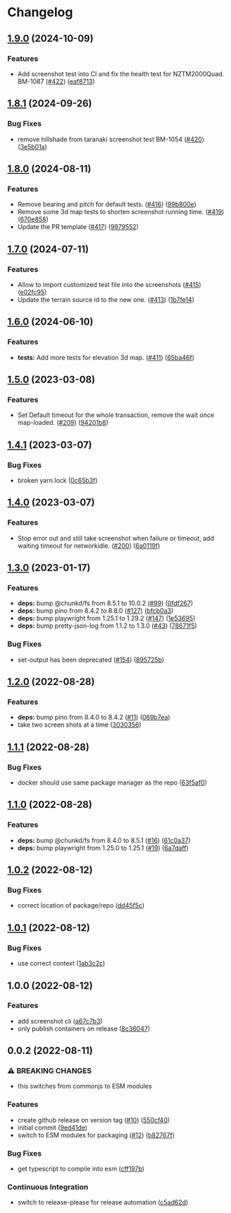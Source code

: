 # Changelog

## [1.9.0](https://github.com/linz/basemaps-screenshot/compare/v1.8.1...v1.9.0) (2024-10-09)


### Features

* Add screenshot test into CI and fix the health test for NZTM2000Quad. BM-1087 ([#422](https://github.com/linz/basemaps-screenshot/issues/422)) ([eaf8713](https://github.com/linz/basemaps-screenshot/commit/eaf8713be6de55c8aad407d3a5506a366f023636))

## [1.8.1](https://github.com/linz/basemaps-screenshot/compare/v1.8.0...v1.8.1) (2024-09-26)


### Bug Fixes

* remove hillshade from taranaki screenshot test BM-1054 ([#420](https://github.com/linz/basemaps-screenshot/issues/420)) ([3e5b01a](https://github.com/linz/basemaps-screenshot/commit/3e5b01ab633ac581bd61db351895dd64e0f1a514))

## [1.8.0](https://github.com/linz/basemaps-screenshot/compare/v1.7.0...v1.8.0) (2024-08-11)


### Features

* Remove bearing and pitch for default tests. ([#416](https://github.com/linz/basemaps-screenshot/issues/416)) ([99b800e](https://github.com/linz/basemaps-screenshot/commit/99b800eaf0da6a80c08107e34130b0ad0e2d1818))
* Remove some 3d map tests to shorten screenshot running time. ([#419](https://github.com/linz/basemaps-screenshot/issues/419)) ([670e858](https://github.com/linz/basemaps-screenshot/commit/670e858f5195a79cdec75853e24a8adb5cc340f9))
* Update the PR template ([#417](https://github.com/linz/basemaps-screenshot/issues/417)) ([9979552](https://github.com/linz/basemaps-screenshot/commit/9979552ac508677a43e2628034c1968429e0076d))

## [1.7.0](https://github.com/linz/basemaps-screenshot/compare/v1.6.0...v1.7.0) (2024-07-11)


### Features

* Allow to import customized test file into the screenshots ([#415](https://github.com/linz/basemaps-screenshot/issues/415)) ([e02fc95](https://github.com/linz/basemaps-screenshot/commit/e02fc957b767e154dba534df27b4e863a60e85d8))
* Update the terrain source id to the new one. ([#413](https://github.com/linz/basemaps-screenshot/issues/413)) ([1b7fe14](https://github.com/linz/basemaps-screenshot/commit/1b7fe1440c6fc287c91bddea5b8ef9ee695267b3))

## [1.6.0](https://github.com/linz/basemaps-screenshot/compare/v1.5.0...v1.6.0) (2024-06-10)


### Features

* **tests:** Add more tests for elevation 3d map. ([#411](https://github.com/linz/basemaps-screenshot/issues/411)) ([65ba46f](https://github.com/linz/basemaps-screenshot/commit/65ba46fc3e319923e5f8db785c38fe03079816db))

## [1.5.0](https://github.com/linz/basemaps-screenshot/compare/v1.4.1...v1.5.0) (2023-03-08)


### Features

* Set Default timeout for the whole transaction, remove the wait once map-loaded. ([#209](https://github.com/linz/basemaps-screenshot/issues/209)) ([94201b8](https://github.com/linz/basemaps-screenshot/commit/94201b84d1adaa1ad88d90e9ba91fdca23a80fc9))

## [1.4.1](https://github.com/linz/basemaps-screenshot/compare/v1.4.0...v1.4.1) (2023-03-07)


### Bug Fixes

* broken yarn.lock ([0c65b3f](https://github.com/linz/basemaps-screenshot/commit/0c65b3f050a552841ff9fc7c52a1e74795c7a570))

## [1.4.0](https://github.com/linz/basemaps-screenshot/compare/v1.3.0...v1.4.0) (2023-03-07)


### Features

* Stop error out and still take screenshot when failure or timeout, add waiting timeout for networkidle. ([#200](https://github.com/linz/basemaps-screenshot/issues/200)) ([6a0119f](https://github.com/linz/basemaps-screenshot/commit/6a0119f38ad128142976788823538bb6ed9f880b))

## [1.3.0](https://github.com/linz/basemaps-screenshot/compare/v1.2.0...v1.3.0) (2023-01-17)


### Features

* **deps:** bump @chunkd/fs from 8.5.1 to 10.0.2 ([#99](https://github.com/linz/basemaps-screenshot/issues/99)) ([0fdf267](https://github.com/linz/basemaps-screenshot/commit/0fdf267b8d64ef896966d536b5003ea8c9127703))
* **deps:** bump pino from 8.4.2 to 8.8.0 ([#127](https://github.com/linz/basemaps-screenshot/issues/127)) ([bfcb0a3](https://github.com/linz/basemaps-screenshot/commit/bfcb0a3f7a15381883d579544b60df53a9732278))
* **deps:** bump playwright from 1.25.1 to 1.29.2 ([#147](https://github.com/linz/basemaps-screenshot/issues/147)) ([1e53695](https://github.com/linz/basemaps-screenshot/commit/1e53695936cd03000ebd9f412079007d97632f7a))
* **deps:** bump pretty-json-log from 1.1.2 to 1.3.0 ([#43](https://github.com/linz/basemaps-screenshot/issues/43)) ([78671f5](https://github.com/linz/basemaps-screenshot/commit/78671f55cf3443766ed25aacc15af6c32787bda8))


### Bug Fixes

* set-output has been deprecated ([#154](https://github.com/linz/basemaps-screenshot/issues/154)) ([895725b](https://github.com/linz/basemaps-screenshot/commit/895725b2140ea60f1d19fa24f192721a083d932d))

## [1.2.0](https://github.com/linz/basemaps-screenshot/compare/v1.1.1...v1.2.0) (2022-08-28)


### Features

* **deps:** bump pino from 8.4.0 to 8.4.2 ([#11](https://github.com/linz/basemaps-screenshot/issues/11)) ([069b7ea](https://github.com/linz/basemaps-screenshot/commit/069b7ea21c235e7aa5e1d360a613a4a80a694dd2))
* take two screen shots at a time ([3030356](https://github.com/linz/basemaps-screenshot/commit/30303566b45bc38443b76623a3ba4005f91a0685))

## [1.1.1](https://github.com/linz/basemaps-screenshot/compare/v1.1.0...v1.1.1) (2022-08-28)


### Bug Fixes

* docker should use same package manager as the repo ([63f5af0](https://github.com/linz/basemaps-screenshot/commit/63f5af08902f95d93fabac0f4a464803044e5225))

## [1.1.0](https://github.com/linz/basemaps-screenshot/compare/v1.0.2...v1.1.0) (2022-08-28)


### Features

* **deps:** bump @chunkd/fs from 8.4.0 to 8.5.1 ([#16](https://github.com/linz/basemaps-screenshot/issues/16)) ([61c0a37](https://github.com/linz/basemaps-screenshot/commit/61c0a37e875ea776f9804552c61534b06cf3215f))
* **deps:** bump playwright from 1.25.0 to 1.25.1 ([#19](https://github.com/linz/basemaps-screenshot/issues/19)) ([6a7daff](https://github.com/linz/basemaps-screenshot/commit/6a7daff8016b21f4395061d16eff24a14dc018b8))

## [1.0.2](https://github.com/linz/basemaps-screenshot/compare/v1.0.1...v1.0.2) (2022-08-12)


### Bug Fixes

* correct location of package/repo ([dd45f5c](https://github.com/linz/basemaps-screenshot/commit/dd45f5c46f274c8cab218aba36deb9058cef560e))

## [1.0.1](https://github.com/linz/basemaps-screenshot/compare/v1.0.0...v1.0.1) (2022-08-12)


### Bug Fixes

* use correct context ([1ab3c2c](https://github.com/linz/basemaps-screenshot/commit/1ab3c2c5c8fb68dd86f6183d5d5e8863bfa2ff32))

## 1.0.0 (2022-08-12)


### Features

* add screenshot cli ([a67c7b3](https://github.com/linz/basemaps-screenshot/commit/a67c7b3cc815f40dbf21ca6785701e97c349827b))
* only publish containers on release ([8c36047](https://github.com/linz/basemaps-screenshot/commit/8c360477510b2caf150d40cd49c62c6231ee13b3))

## 0.0.2 (2022-08-11)


### ⚠ BREAKING CHANGES

* this switches from commonjs to ESM modules

### Features

* create github release on version tag ([#10](https://github.com/linz/template-javascript-hello-world/issues/10)) ([550cf40](https://github.com/linz/template-javascript-hello-world/commit/550cf406918c06faac6bf7b2e57500f5f4be621a))
* initial commit ([9ed41de](https://github.com/linz/template-javascript-hello-world/commit/9ed41de00ea3cf08eda07563bc444c124fb6814c))
* switch to ESM modules for packaging ([#12](https://github.com/linz/template-javascript-hello-world/issues/12)) ([b82767f](https://github.com/linz/template-javascript-hello-world/commit/b82767fa973324a23f9f6eb692147f603ea6a0cc))


### Bug Fixes

* get typescript to compile into esm ([cff197b](https://github.com/linz/template-javascript-hello-world/commit/cff197be277a9f13277f10276cc93d1a6835328e))


### Continuous Integration

* switch to release-please for release automation ([c5ad62d](https://github.com/linz/template-javascript-hello-world/commit/c5ad62d7fc96a198618bebb716702c56758e9824))
